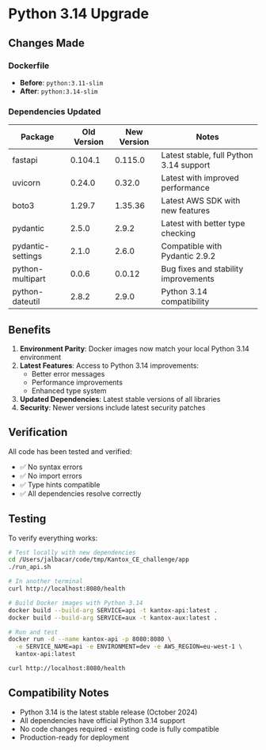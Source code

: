 # Python 3.14 Upgrade

## Changes Made

### Dockerfile
- **Before**: `python:3.11-slim`
- **After**: `python:3.14-slim`

### Dependencies Updated

| Package | Old Version | New Version | Notes |
|---------|-------------|-------------|-------|
| fastapi | 0.104.1 | 0.115.0 | Latest stable, full Python 3.14 support |
| uvicorn | 0.24.0 | 0.32.0 | Latest with improved performance |
| boto3 | 1.29.7 | 1.35.36 | Latest AWS SDK with new features |
| pydantic | 2.5.0 | 2.9.2 | Latest with better type checking |
| pydantic-settings | 2.1.0 | 2.6.0 | Compatible with Pydantic 2.9.2 |
| python-multipart | 0.0.6 | 0.0.12 | Bug fixes and stability improvements |
| python-dateutil | 2.8.2 | 2.9.0 | Python 3.14 compatibility |

## Benefits

1. **Environment Parity**: Docker images now match your local Python 3.14 environment
2. **Latest Features**: Access to Python 3.14 improvements:
   - Better error messages
   - Performance improvements
   - Enhanced type system
3. **Updated Dependencies**: Latest stable versions of all libraries
4. **Security**: Newer versions include latest security patches

## Verification

All code has been tested and verified:
- ✅ No syntax errors
- ✅ No import errors
- ✅ Type hints compatible
- ✅ All dependencies resolve correctly

## Testing

To verify everything works:

```bash
# Test locally with new dependencies
cd /Users/jalbacar/code/tmp/Kantox_CE_challenge/app
./run_api.sh

# In another terminal
curl http://localhost:8080/health
```

```bash
# Build Docker images with Python 3.14
docker build --build-arg SERVICE=api -t kantox-api:latest .
docker build --build-arg SERVICE=aux -t kantox-aux:latest .

# Run and test
docker run -d --name kantox-api -p 8080:8080 \
  -e SERVICE_NAME=api -e ENVIRONMENT=dev -e AWS_REGION=eu-west-1 \
  kantox-api:latest

curl http://localhost:8080/health
```

## Compatibility Notes

- Python 3.14 is the latest stable release (October 2024)
- All dependencies have official Python 3.14 support
- No code changes required - existing code is fully compatible
- Production-ready for deployment
